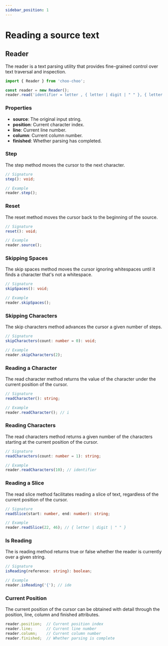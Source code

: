 ```yaml
---
sidebar_position: 1
---
```


# Reading a source text

## Reader

The reader is a text parsing utility that provides fine-grained control over text traversal and inspection.

```typescript
import { Reader } from 'choo-choo';

const reader = new Reader();
reader.read('identifier = letter , { letter | digit | " " }, { letter | digit } ;');
```

### Properties

- **source**: The original input string.
- **position**: Current character index.
- **line**: Current line number.
- **column**: Current column number.
- **finished**: Whether parsing has completed.

### Step

The step method moves the cursor to the next character.

```typescript
// Signature
step(): void;

// Example
reader.step();
```

### Reset

The reset method moves the cursor back to the beginning of the source.

```typescript
// Signature
reset(): void;

// Example
reader.source();
```

### Skipping Spaces

The skip spaces method moves the cursor ignoring whitespaces until it finds a character that's not a whitespace.

```typescript
// Signature
skipSpaces(): void;

// Example
reader.skipSpaces();
```

### Skipping Characters

The skip characters method advances the cursor a given number of steps.

```typescript
// Signature
skipCharacters(count: number = 0): void;

// Example
reader.skipCharacters(2);
```

### Reading a Character

The read character method returns the value of the character under the current position of the cursor.

```typescript
// Signature
readCharacter(): string;

// Example
reader.readCharacter(); // i
```

### Reading Characters

The read characters method returns a given number of the characters starting at the current position of the cursor.

```typescript
// Signature
readCharacters(count: number = 1): string;

// Example
reader.readCharacters(10); // identifier
```

### Reading a Slice

The read slice method facilitates reading a slice of text, regardless of the current position of the cursor.

```typescript
// Signature
readSlice(start: number, end: number): string;

// Example
reader.readSlice(22, 46); // { letter | digit | " " }
```

### Is Reading

The is reading method returns true or false whether the reader is currently over a given string.

```typescript
// Signature
isReading(reference: string): boolean;

// Example
reader.isReading('{'); // ide
```

### Current Position

The current position of the cursor can be obtained with detail through the position, line, column and finished attributes.

```typescript
reader.position;  // Current position index
reader.line;      // Current line number
reader.column;    // Current column number
reader.finished;  // Whether parsing is complete
```